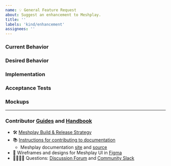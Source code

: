 ```yaml
---
name: 💡 General Feature Request
about: Suggest an enhancement to Meshplay.
title: ''
labels: 'kind/enhancement'
assignees: ''
---
```

### Current Behavior
<!-- A brief description of what the problem is. (e.g. I need to be able to...) -->

### Desired Behavior
<!-- A brief description of the enhancement. -->

### Implementation
<!-- [Optional] Specifics on the approach to fulfilling the feature request. -->

### Acceptance Tests
<!-- [Optional] Stipulations of functional behavior or non-functional items that must be in-place in order for the issue to be closed. -->

### Mockups
<!-- [Optional] Any visual diagrams of the desired user interface. -->

---
### Contributor [Guides](https://docs.meshplay.khulnasoft.com/project/contributing) and [Handbook](https://layer5.io/community/handbook)
- 🛠 [Meshplay Build & Release Strategy](https://docs.meshplay.khulnasoft.com/project/contributing/build-and-release)
- 📚 [Instructions for contributing to documentation](https://github.com/meshplay/meshplay/blob/master/CONTRIBUTING.md#documentation-contribution-flow)
   - Meshplay documentation [site](https://docs.meshplay.khulnasoft.com/) and [source](https://github.com/meshplay/meshplay/tree/master/docs)
- 🎨 Wireframes and designs for Meshplay UI in [Figma](https://www.figma.com/file/SMP3zxOjZztdOLtgN4dS2W/Meshplay-UI)
- 🙋🏾🙋🏼 Questions: [Discussion Forum](http://discuss.meshplay.khulnasoft.com) and [Community Slack](https://slack.meshplay.khulnasoft.com)
